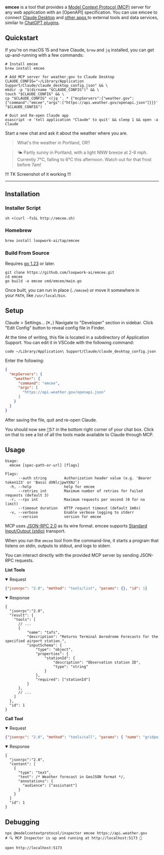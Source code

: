**emcee** is a tool that provides a [Model Context Protocol (MCP)](https://modelcontextprotocol.io/) server for any web application with an [OpenAPI] specification. You can use emcee to connect [Claude Desktop](https://claude.ai/download) and [other apps ](https://modelcontextprotocol.info/docs/clients/) to external tools and data services, similar to [ChatGPT plugins](https://openai.com/index/chatgpt-plugins/).

## Quickstart

If you're on macOS 15 and have Claude, `brew` and `jq` installed, 
you can get up-and-running with a few commands:

```console
# Install emcee
brew install emcee

# Add MCP server for weather.gov to Claude Desktop
CLAUDE_CONFIG="~/Library/Application Support/Claude/claude_desktop_config.json" && \
mkdir -p "$(dirname "$CLAUDE_CONFIG")" && \
touch "$CLAUDE_CONFIG" && \
cp "$CLAUDE_CONFIG" <(jq '. * {"mcpServers":{"weather.gov":{"command":"emcee","args":["https://api.weather.gov/openapi.json"]}}}' "$CLAUDE_CONFIG")

# Quit and Re-open Claude app
osascript -e 'tell application "Claude" to quit' && sleep 1 && open -a Claude
```

Start a new chat and ask it about the weather where you are.

> What's the weather in Portland, OR?

> 🌤️ Partly sunny in Portland, with a light NNW breeze at 2-6 mph. 
> Currently 7°C, falling to 6°C this afternoon. 
> Watch out for that frost before 7am!

!!! TK Screenshot of it working !!!

---

## Installation

### Installer Script

```console
sh <(curl -fsSL http://emcee.sh)
```

### Homebrew

```console
brew install loopwork-ai/tap/emcee
```

### Build From Source

Requires [go 1.23](https://go.dev) or later.

```console
git clone https://github.com/loopwork-ai/emcee.git
cd emcee
go build -o emcee cmd/emcee/main.go
```

Once built, you can run in place (`./emcee`) or move it somewhere in your `PATH`, like `/usr/local/bin`.

## Setup

Claude > Settings... (<kbd>⌘</kbd><kbd>,</kbd>)
Navigate to "Developer" section in sidebar.
Click "Edit Config" button to reveal config file in Finder.

At the time of writing, this file is located in a subdirectory of Application Support.
You can edit it in VSCode with the following command:  

```
code ~/Library/Application\ Support/Claude/claude_desktop_config.json
```

Enter the following:

```json
{
  "mcpServers": {
    "weather": {
      "command": "emcee",
      "args": [
        "https://api.weather.gov/openapi.json"
      ]
    }
  }
}
```

After saving the file, quit and re-open Claude.

You should now see <kbd>🔨57</kbd> in the bottom right corner of your chat box.
Click on that to see a list of all the tools made available to Claude through MCP.

## Usage

```
Usage:
  emcee [spec-path-or-url] [flags]

Flags:
      --auth string        Authorization header value (e.g. 'Bearer token123' or 'Basic dXNlcjpwYXNz')
  -h, --help               help for emcee
      --retries int        Maximum number of retries for failed requests (default 3)
  -r, --rps int            Maximum requests per second (0 for no limit)
      --timeout duration   HTTP request timeout (default 1m0s)
  -v, --verbose            Enable verbose logging to stderr
      --version            version for emcee
```

MCP uses [JSON-RPC 2.0](https://www.jsonrpc.org/) as its wire format.
emcee supports [Standard Input/Output (stdio)](https://modelcontextprotocol.io/docs/concepts/transports#standard-input-output-stdio) transport.

When you run the `emcee` tool from the command-line, 
it starts a program that listens on stdin, 
outputs to stdout, 
and logs to stderr.

You can interact directly with the provided MCP server 
by sending JSON-RPC requests.

**List Tools**

<details open>

<summary>Request</summary>

```json
{"jsonrpc": "2.0", "method": "tools/list", "params": {}, "id": 1}
```

</details>

<details open>

<summary>Response</summary>

```jsonc
{ 
  "jsonrpc":"2.0", 
  "result": {
    "tools": [
      // ...
      {
          "name": "tafs",
          "description": "Returns Terminal Aerodrome Forecasts for the specified airport station.",
          "inputSchema": {
              "type": "object",
              "properties": {
                  "stationId": {
                      "description": "Observation station ID",
                      "type": "string"
                  }
              },
              "required": ["stationId"]
          }
      },
      // ...
    ]
  },
  "id": 1
}
```
</details>

**Call Tool**

<details open>

<summary>Request</summary>

```json
{"jsonrpc": "2.0", "method": "tools/call", "params": { "name": "gridpoint_forecast", "arguments": { "stationId": "KPDX" }}, "id": 1}
```

</details>

<details open>

<summary>Response</summary>

```jsonc
{ 
  "jsonrpc":"2.0", 
  "content": [
    {
      "type": "text",
      "text": /* Weather forecast in GeoJSON format */,
      "annotations": {
        "audience": ["assistant"]
      }
    }
  ]
  "id": 1
}
```

</details>

## Debugging

```console
npx @modelcontextprotocol/inspector emcee https://api.weather.gov
# 🔍 MCP Inspector is up and running at http://localhost:5173 🚀
```

```console
open http://localhost:5173
```

